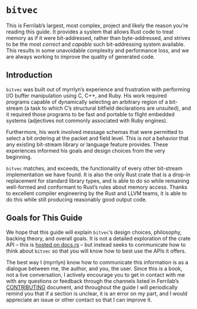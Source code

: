 # `bitvec`

This is Ferrilab’s largest, most complex, project and likely the reason you’re
reading this guide. It provides a system that allows Rust code to treat memory
as if it were bit-addressed, rather than byte-addressed, and strives to be the
most *correct* and *capable* such bit-addressing system available. This results
in some unavoidable complexity and performance loss, and we are always working
to improve the quality of generated code.

## Introduction

`bitvec` was built out of myrrlyn’s experience and frustration with performing
I/O buffer manipulation using C, C++, and Ruby. His work required programs
capable of dynamically selecting an arbitrary region of a bit-stream (a task to
which C’s structural bitfield declarations are unsuited), and it required those
programs to be fast and portable to flight embedded systems (adjectives not
commonly associated with Ruby engines).

Furthermore, his work involved message schemas that were permitted to select a
bit ordering at the packet and field level. This is *not* a behavior that any
existing bit-stream library or language feature provides. These experiences
informed his goals and design choices from the very beginning.

`bitvec` matches, and exceeds, the functionality of every other bit-stream
implementation we have found. It is also the only Rust crate that is a drop-in
replacement for standard library types, and is able to do so while remaining
well-formed and conformant to Rust’s rules about memory access. Thanks to
excellent compiler engineering by the Rust and LLVM teams, it is able to do this
while still producing reasonably good output code.

## Goals for This Guide

We hope that this guide will explain `bitvec`’s design choices, philosophy,
backing theory, and overall goals. It is not a detailed exploration of the crate
API – this is [hosted on docs.rs][docsrs] – but instead seeks to communicate how
to think about `bitvec` so that you will know how to best use the APIs it
offers.

The best way I (myrrlyn) know how to communicate this information is as a
dialogue between me, the author, and you, the user. Since this is a book, not a
live conversation, I actively encourage you to get in contact with me with any
questions or feedback through the channels listed in Ferrilab’s [CONTRIBUTING]
document, and throughout the guide I will periodically remind you that if a
section is unclear, it is an error on my part, and I would appreciate an issue
or other contact so that I can improve it.

[CONTRIBUTING]: https://github.com/ferrilab/ferrilab/blob/main/CONTRIBUTING.md
[docsrs]: https://docs.rs/bitvec/latest/bitvec
